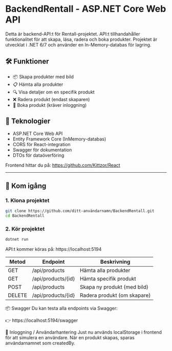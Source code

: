 # BackendRentall - ASP.NET Core Web API

Detta är backend-API:t för Rentall-projektet. API:t tillhandahåller funktionalitet för att skapa, läsa, radera och boka produkter. Projektet är utvecklat i .NET 6/7 och använder en In-Memory-databas för lagring.

## 🛠 Funktioner

- 📦 Skapa produkter med bild
- 📋 Hämta alla produkter
- 🔍 Visa detaljer om en specifik produkt
- ❌ Radera produkt (endast skaparen)
- 📅 Boka produkt (kräver inloggning)

## 🧱 Teknologier

- ASP.NET Core Web API
- Entity Framework Core (InMemory-databas)
- CORS för React-integration
- Swagger för dokumentation
- DTOs för dataöverföring

Frontend hittar du på:
https://github.com/Kittzor/React

---

## 🚀 Kom igång

### 1. Klona projektet

```bash
git clone https://github.com/ditt-användarnamn/BackendRentall.git
cd BackendRentall
```

### 2. Kör projektet
```bash
dotnet run
```


API:t kommer köras på: https://localhost:5194

| Metod  | Endpoint           | Beskrivning                 |
| ------ | ------------------ | --------------------------- |
| GET    | /api/products      | Hämta alla produkter        |
| GET    | /api/products/{id} | Hämta specifik produkt      |
| POST   | /api/products      | Skapa ny produkt (med bild) |
| DELETE | /api/products/{id} | Radera produkt (om skapare) |


📦 Swagger
Du kan testa alla endpoints via Swagger:

👉 https://localhost:5194/swagger


🔐 Inloggning / Användarhantering
Just nu används localStorage i frontend för att simulera en användare. När en produkt skapas, sparas användarnamnet som createdBy.
